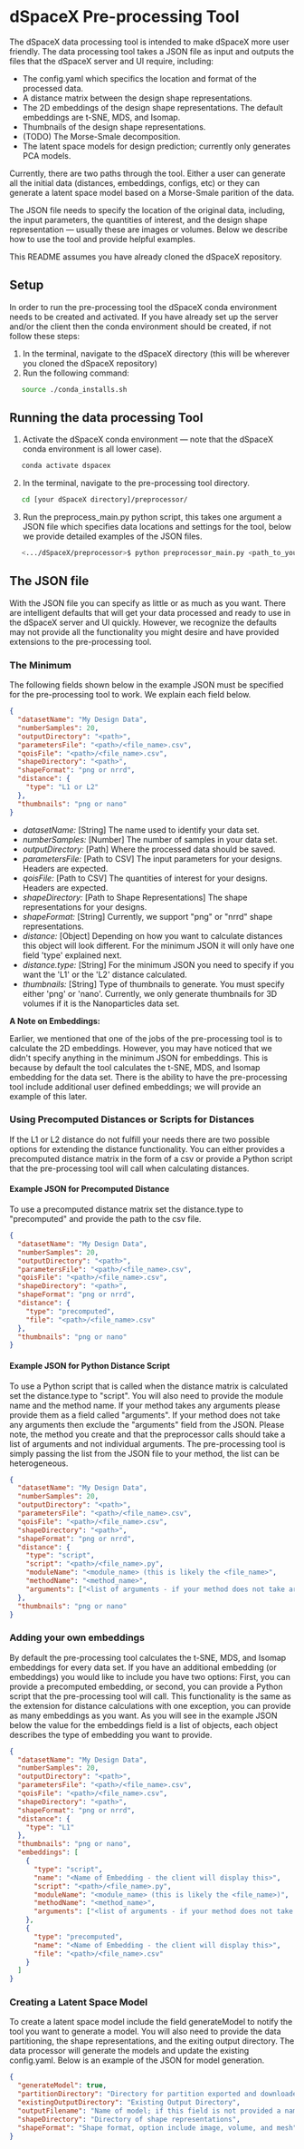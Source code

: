 # dSpaceX Pre-processing Tool
The dSpaceX data processing tool is intended to make dSpaceX more user friendly. The data processing tool takes a JSON file as
input and outputs the files that the dSpaceX server and UI require, including:
- The config.yaml which specifics the location and format of the processed data.
- A distance matrix between the design shape representations.
- The 2D embeddings of the design shape representations. The default embeddings are t-SNE, MDS, and Isomap.
- Thumbnails of the design shape representations.
- (TODO) The Morse-Smale decomposition.
- The latent space models for design prediction; currently only generates PCA models. 

Currently, there are two paths through the tool. Either a user can generate all the initial data (distances, embeddings, configs, etc) 
or they can generate a latent space model based on a Morse-Smale parition of the data.

The JSON file needs to specify the location of the original data, including, the input parameters, the quantities of interest,
and the design shape representation — usually these are images or volumes.
Below we describe how to use the tool and provide helpful examples.

This README assumes you have already cloned the dSpaceX repository.

## Setup
In order to run the pre-processing tool the dSpaceX conda environment needs to be created and activated. If you have
already set up the server and/or the client then the conda environment should be created, if not follow these steps:
1. In the terminal, navigate to the dSpaceX directory (this will be wherever you cloned the dSpaceX repository)
2. Run the following command:
```bash
   source ./conda_installs.sh
   ```

## Running the data processing Tool
1. Activate the dSpaceX conda environment — note that the dSpaceX conda environment is all lower case).
```bash
   conda activate dspacex
   ```
2. In the terminal, navigate to the pre-processing tool directory.
```bash
   cd [your dSpaceX directory]/preprocessor/
   ```
3. Run the preprocess_main.py python script, this takes one argument a JSON file which specifies data locations and settings
for the tool, below we provide detailed examples of the JSON files.
```bash
   <.../dSpaceX/preprocessor>$ python preprocessor_main.py <path_to_your_config_file>/<file_name>.json 
   ```

## The JSON file
With the JSON file you can specify as little or as much as you want. There are intelligent defaults that will get your
data processed and ready to use in the dSpaceX server and UI quickly. However, we recognize the defaults may not provide all the functionality 
you might desire and have provided extensions to the pre-processing tool.

### The Minimum
The following fields shown below in the example JSON must be specified for the pre-processing tool to work. 
We explain each field below.
```json
{
  "datasetName": "My Design Data",
  "numberSamples": 20,
  "outputDirectory": "<path>",
  "parametersFile": "<path>/<file_name>.csv",
  "qoisFile": "<path>/<file_name>.csv",
  "shapeDirectory": "<path>",
  "shapeFormat": "png or nrrd",
  "distance": {
    "type": "L1 or L2"
  },
  "thumbnails": "png or nano"
}
```

- *datasetName:* [String] The name used to identify your data set.
- *numberSamples:* [Number] The number of samples in your data set.
- *outputDirectory:* [Path] Where the processed data should be saved.
- *parametersFile:* [Path to CSV] The input parameters for your designs. Headers are expected.
- *qoisFile:* [Path to CSV] The quantities of interest for your designs. Headers are expected.
- *shapeDirectory:* [Path to Shape Representations] The shape representations for your designs.
- *shapeFormat:* [String] Currently, we support "png" or "nrrd" shape representations.
- *distance:* [Object] Depending on how you want to calculate distances this object will look different. For the minimum JSON
it will only have one field 'type' explained next.
- *distance.type:* [String] For the minimum JSON you need to specify if you want the 'L1' or the 'L2' distance calculated.
- *thumbnails:* [String] Type of thumbnails to generate. You must specify either 'png' or 'nano'. Currently, we only generate
thumbnails for 3D volumes if it is the Nanoparticles data set. 

**A Note on Embeddings:**

Earlier, we mentioned that one of the jobs of the pre-processing tool is to calculate the 2D embeddings. However, you may have
noticed that we didn't specify anything in the minimum JSON for embeddings. This is because by default the tool calculates the
t-SNE, MDS, and Isomap embedding for the data set. There is the ability to have the pre-processing tool include additional user
defined embeddings; we will provide an example of this later. 

### Using Precomputed Distances or Scripts for Distances
If the L1 or L2 distance do not fulfill your needs there are two possible options for extending the distance
functionality. You can either provides a precomputed distance matrix in the form of a csv or provide a 
Python script that the pre-processing tool will call when calculating distances.

#### Example JSON for Precomputed Distance
To use a precomputed distance matrix set the distance.type to "precomputed" and provide the
path to the csv file.
```json
{
  "datasetName": "My Design Data",
  "numberSamples": 20,
  "outputDirectory": "<path>",
  "parametersFile": "<path>/<file_name>.csv",
  "qoisFile": "<path>/<file_name>.csv",
  "shapeDirectory": "<path>",
  "shapeFormat": "png or nrrd",
  "distance": {
    "type": "precomputed",
    "file": "<path>/<file_name>.csv"
  },
  "thumbnails": "png or nano"
}
```

#### Example JSON for Python Distance Script
To use a Python script that is called when the distance matrix is calculated set the distance.type
to "script". You will also need to provide the module name and the method name. If your method takes
any arguments please provide them as a field called "arguments". If your method does not take any
arguments then exclude the "arguments" field from the JSON. Please note, the method you create and that the preprocessor calls
should take a list of arguments and not individual arguments. The pre-processing tool is simply passing
the list from the JSON file to your method, the list can be heterogeneous.
```json
{
  "datasetName": "My Design Data",
  "numberSamples": 20,
  "outputDirectory": "<path>",
  "parametersFile": "<path>/<file_name>.csv",
  "qoisFile": "<path>/<file_name>.csv",
  "shapeDirectory": "<path>",
  "shapeFormat": "png or nrrd",
  "distance": {
    "type": "script",
    "script": "<path>/<file_name>.py",
    "moduleName": "<module_name> (this is likely the <file_name>",
    "methodName": "<method_name>",
    "arguments": ["<list of arguments - if your method does not take arguments exclude this field)>"]
  },
  "thumbnails": "png or nano"
}
```

### Adding your own embeddings
By default the pre-processing tool calculates the t-SNE, MDS, and Isomap embeddings for every data set.
If you have an additional embedding (or embeddings) you would like to include you have two options: First, you 
can provide a precomputed embedding, or second, you can provide a Python script that the pre-processing tool
will call. This functionality is the same as the extension for distance calculations with one exception,
you can provide as many embeddings as you want. As you will see in the example JSON below the value for the
embeddings field is a list of objects, each object describes the type of embedding you want to provide.
```json
{
  "datasetName": "My Design Data",
  "numberSamples": 20,
  "outputDirectory": "<path>",
  "parametersFile": "<path>/<file_name>.csv",
  "qoisFile": "<path>/<file_name>.csv",
  "shapeDirectory": "<path>",
  "shapeFormat": "png or nrrd",
  "distance": {
    "type": "L1"
  },
  "thumbnails": "png or nano",
  "embeddings": [
    {
      "type": "script",
      "name": "<Name of Embedding - the client will display this>",
      "script": "<path>/<file_name>.py",
      "moduleName": "<module_name> (this is likely the <file_name>)",
      "methodName": "<method_name>",
      "arguments": ["<list of arguments - if your method does not take arguments exclude this field)>"]
    },
    {
      "type": "precomputed",
      "name": "<Name of Embedding - the client will display this>",
      "file": "<path>/<file_name>.csv"
    }
  ]
}
```

### Creating a Latent Space Model
To create a latent space model include the field generateModel to notify the tool you want to generate a model.
You will also need to provide the data partitioning, the shape representations, and the exiting output directory.
The data processor will generate the models and update the existing config.yaml.
Below is an example of the JSON for model generation.
```json
{
  "generateModel": true,
  "partitionDirectory": "Directory for partition exported and downloaded from UI",
  "existingOutputDirectory": "Existing Output Directory",
  "outputFilename": "Name of model; if this field is not provided a name will be generated",
  "shapeDirectory": "Directory of shape representations",
  "shapeFormat": "Shape format, option include image, volume, and mesh"
}
```